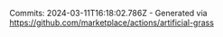 Commits: 2024-03-11T16:18:02.786Z - Generated via https://github.com/marketplace/actions/artificial-grass
<br>

